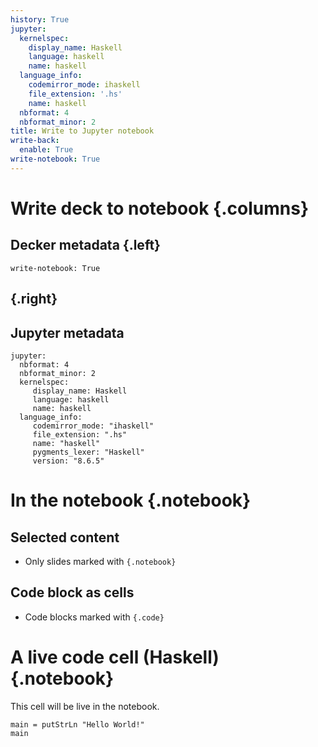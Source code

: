 ```yaml
---
history: True
jupyter:
  kernelspec:
    display_name: Haskell
    language: haskell
    name: haskell
  language_info:
    codemirror_mode: ihaskell
    file_extension: '.hs'
    name: haskell
  nbformat: 4
  nbformat_minor: 2
title: Write to Jupyter notebook
write-back:
  enable: True
write-notebook: True
---
```


# Write deck to notebook {.columns}

## Decker metadata {.left}

``` {.yaml}
write-notebook: True
```

##  {.right}

## Jupyter metadata

``` {.yaml}
jupyter:
  nbformat: 4
  nbformat_minor: 2
  kernelspec:
     display_name: Haskell
     language: haskell
     name: haskell
  language_info:
     codemirror_mode: "ihaskell"
     file_extension: ".hs"
     name: "haskell"
     pygments_lexer: "Haskell"
     version: "8.6.5"
```

# In the notebook {.notebook}

## Selected content

-   Only slides marked with `{.notebook}`

## Code block as cells

-   Code blocks marked with `{.code}`

# A live code cell (Haskell) {.notebook}

This cell will be live in the notebook.

``` {.haskell .code}
main = putStrLn "Hello World!"
main
```
